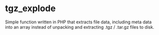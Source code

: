 # tgz_explode
Simple function written in PHP that extracts file data, including meta data into an array instead of unpacking and extracting .tgz / .tar.gz files to disk.
